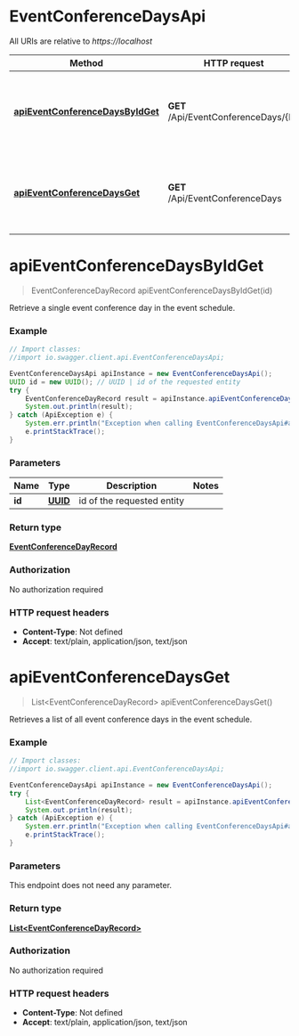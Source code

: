 # EventConferenceDaysApi

All URIs are relative to *https://localhost*

Method | HTTP request | Description
------------- | ------------- | -------------
[**apiEventConferenceDaysByIdGet**](EventConferenceDaysApi.md#apiEventConferenceDaysByIdGet) | **GET** /Api/EventConferenceDays/{Id} | Retrieve a single event conference day in the event schedule.
[**apiEventConferenceDaysGet**](EventConferenceDaysApi.md#apiEventConferenceDaysGet) | **GET** /Api/EventConferenceDays | Retrieves a list of all event conference days in the event schedule.


<a name="apiEventConferenceDaysByIdGet"></a>
# **apiEventConferenceDaysByIdGet**
> EventConferenceDayRecord apiEventConferenceDaysByIdGet(id)

Retrieve a single event conference day in the event schedule.

### Example
```java
// Import classes:
//import io.swagger.client.api.EventConferenceDaysApi;

EventConferenceDaysApi apiInstance = new EventConferenceDaysApi();
UUID id = new UUID(); // UUID | id of the requested entity
try {
    EventConferenceDayRecord result = apiInstance.apiEventConferenceDaysByIdGet(id);
    System.out.println(result);
} catch (ApiException e) {
    System.err.println("Exception when calling EventConferenceDaysApi#apiEventConferenceDaysByIdGet");
    e.printStackTrace();
}
```

### Parameters

Name | Type | Description  | Notes
------------- | ------------- | ------------- | -------------
 **id** | [**UUID**](.md)| id of the requested entity |

### Return type

[**EventConferenceDayRecord**](EventConferenceDayRecord.md)

### Authorization

No authorization required

### HTTP request headers

 - **Content-Type**: Not defined
 - **Accept**: text/plain, application/json, text/json

<a name="apiEventConferenceDaysGet"></a>
# **apiEventConferenceDaysGet**
> List&lt;EventConferenceDayRecord&gt; apiEventConferenceDaysGet()

Retrieves a list of all event conference days in the event schedule.

### Example
```java
// Import classes:
//import io.swagger.client.api.EventConferenceDaysApi;

EventConferenceDaysApi apiInstance = new EventConferenceDaysApi();
try {
    List<EventConferenceDayRecord> result = apiInstance.apiEventConferenceDaysGet();
    System.out.println(result);
} catch (ApiException e) {
    System.err.println("Exception when calling EventConferenceDaysApi#apiEventConferenceDaysGet");
    e.printStackTrace();
}
```

### Parameters
This endpoint does not need any parameter.

### Return type

[**List&lt;EventConferenceDayRecord&gt;**](EventConferenceDayRecord.md)

### Authorization

No authorization required

### HTTP request headers

 - **Content-Type**: Not defined
 - **Accept**: text/plain, application/json, text/json

